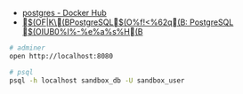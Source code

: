 * [postgres - Docker Hub](https://hub.docker.com/_/postgres)
* [$(OF|K\(BPostgreSQL$(O%f!<%62q(B: PostgreSQL $(OIUB0%I%-%e%a%s%H(B](https://www.postgresql.jp/document/current/index.html)


```bash
# adminer
open http://localhost:8080

# psql
psql -h localhost sandbox_db -U sandbox_user
```



